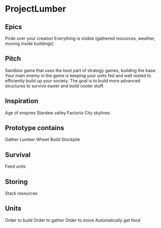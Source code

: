 # ProjectLumber

## Epics
Pride over your creation
Everything is visible (gathered resources, weather, moving inside buildings)

## Pitch
Sandbox game that uses the best part of strategy games, building the base. Your main enemy in the game is keeping your units fed and well rested to efficiently build up your society. The goal is to build more advanced structures to survive easier and build cooler stuff.

## Inspiration
Age of empires
Stardew valley
Factorio
City skylines

## Prototype contains
Gather
Lumber
Wheet
Build
Stockpile

## Survival
Feed units

## Storing
Stack resources

## Units
Order to build
Order to gather
Order to move
Automatically get food
